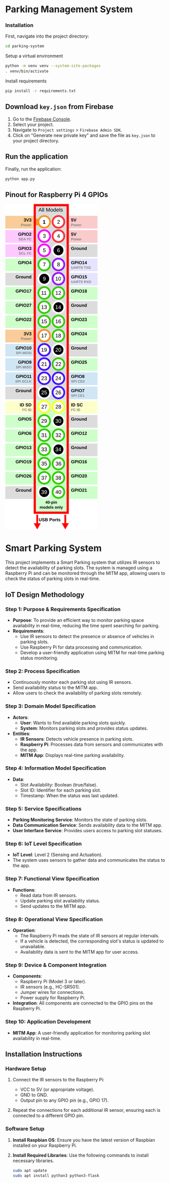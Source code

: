 
# Parking Management System

### Installation

First, navigate into the project directory:

```bash
cd parking-system
```

Setup a virtual environment
```bash
python -m venv venv --system-site-packages
. venv/bin/activate
```
Install requirements

```bash
pip install -r requirements.txt
```
## Download `key.json` from Firebase

1. Go to the [Firebase Console](https://console.firebase.google.com/).
2. Select your project.
3. Navigate to `Project settings` > `Firebase Admin SDK`.
4. Click on "Generate new private key" and save the file as `key.json` to your project directory.

## Run the application

Finally, run the application:

```bash
python app.py
```

## Pinout for Raspberry Pi 4 GPIOs  
  
![Pinout for Raspberry Pi 4](pin_layout.svg "Pinout for Raspberry Pi 4")  

# Smart Parking System

This project implements a Smart Parking system that utilizes IR sensors to detect the availability of parking slots. The system is managed using a Raspberry Pi and can be monitored through the MITM app, allowing users to check the status of parking slots in real-time.

## **IoT Design Methodology**

### **Step 1: Purpose & Requirements Specification**
- **Purpose**: To provide an efficient way to monitor parking space availability in real-time, reducing the time spent searching for parking.
- **Requirements**:
  - Use IR sensors to detect the presence or absence of vehicles in parking slots.
  - Use Raspberry Pi for data processing and communication.
  - Develop a user-friendly application using MITM for real-time parking status monitoring.

### **Step 2: Process Specification**
- Continuously monitor each parking slot using IR sensors.
- Send availability status to the MITM app.
- Allow users to check the availability of parking slots remotely.

### **Step 3: Domain Model Specification**
- **Actors**:
  - **User**: Wants to find available parking slots quickly.
  - **System**: Monitors parking slots and provides status updates.
- **Entities**:
  - **IR Sensors**: Detects vehicle presence in parking slots.
  - **Raspberry Pi**: Processes data from sensors and communicates with the app.
  - **MITM App**: Displays real-time parking availability.

### **Step 4: Information Model Specification**
- **Data**:
  - Slot Availability: Boolean (true/false).
  - Slot ID: Identifier for each parking slot.
  - Timestamp: When the status was last updated.

### **Step 5: Service Specifications**
- **Parking Monitoring Service**: Monitors the state of parking slots.
- **Data Communication Service**: Sends availability data to the MITM app.
- **User Interface Service**: Provides users access to parking slot statuses.

### **Step 6: IoT Level Specification**
- **IoT Level**: Level 2 (Sensing and Actuation).
- The system uses sensors to gather data and communicates the status to the app.

### **Step 7: Functional View Specification**
- **Functions**:
  - Read data from IR sensors.
  - Update parking slot availability status.
  - Send updates to the MITM app.

### **Step 8: Operational View Specification**
- **Operation**:
  - The Raspberry Pi reads the state of IR sensors at regular intervals.
  - If a vehicle is detected, the corresponding slot's status is updated to unavailable.
  - Availability data is sent to the MITM app for user access.

### **Step 9: Device & Component Integration**
- **Components**:
  - Raspberry Pi (Model 3 or later).
  - IR sensors (e.g., HC-SR501).
  - Jumper wires for connections.
  - Power supply for Raspberry Pi.
- **Integration**: All components are connected to the GPIO pins on the Raspberry Pi.

### **Step 10: Application Development**
- **MITM App**: A user-friendly application for monitoring parking slot availability in real-time.

## **Installation Instructions**

### **Hardware Setup**
1. Connect the IR sensors to the Raspberry Pi:
   - VCC to 5V (or appropriate voltage).
   - GND to GND.
   - Output pin to any GPIO pin (e.g., GPIO 17).

2. Repeat the connections for each additional IR sensor, ensuring each is connected to a different GPIO pin.

### **Software Setup**
1. **Install Raspbian OS**: Ensure you have the latest version of Raspbian installed on your Raspberry Pi.
2. **Install Required Libraries**: Use the following commands to install necessary libraries.

   ```bash
   sudo apt update
   sudo apt install python3 python3-flask
